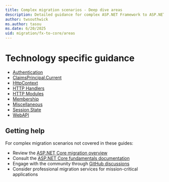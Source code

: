 ```yaml
---
title: Complex migration scenarios - Deep dive areas
description: Detailed guidance for complex ASP.NET Framework to ASP.NET Core migration scenarios
author: twsouthwick
ms.author: tasou
ms.date: 6/20/2025
uid: migration/fx-to-core/areas
---
```

# Technology specific guidance

* [Authentication](authentication.md)
* [ClaimsPrincipal.Current](claimsprincipal-current.md)
* [HttpContext](http-context.md)
* [HTTP Handlers](http-handlers.md)
* [HTTP Modules](http-modules.md)
* [Membership](membership.md)
* [Miscellaneous](misc.md)
* [Session State](session.md)
* [WebAPI](webapi.md)

## Getting help

For complex migration scenarios not covered in these guides:

* Review the [ASP.NET Core migration overview](xref:migration/fx-to-core/index)
* Consult the [ASP.NET Core fundamentals documentation](xref:fundamentals/index)
* Engage with the community through [GitHub discussions](https://github.com/dotnet/aspnetcore/discussions)
* Consider professional migration services for mission-critical applications
